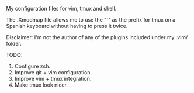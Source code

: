 My configuration files for vim, tmux and shell.

The .Xmodmap file allows me to use the "`" as the prefix for tmux on a Spanish keyboard without having to press it twice.

Disclaimer: I'm not the author of any of the plugins included under my .vim/ folder.

TODO:

1. Configure zsh.
1. Improve git + vim configuration.
1. Improve vim + tmux integration.
1. Make tmux look nicer.
